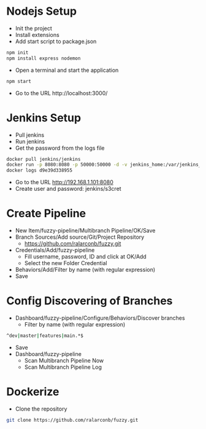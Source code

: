 # Nodejs Setup
- Init the project
- Install extensions
- Add start script to package.json
```sh
npm init
npm install express nodemon
```
- Open a terminal and start the application
```sh
npm start
```
- Go to the URL http://localhost:3000/
# Jenkins Setup
- Pull jenkins
- Run jenkins
- Get the password from the logs file
```sh
docker pull jenkins/jenkins
docker run -p 8080:8080 -p 50000:50000 -d -v jenkins_home:/var/jenkins_home jenkins/jenkins
docker logs d9e39d338955
```
- Go to the URL http://192.168.1.101:8080
- Create user and password: jenkins/s3cret
# Create Pipeline
- New Item/fuzzy-pipeline/Multibranch Pipeline/OK/Save
- Branch Sources/Add source/Git/Project Repository
  - https://github.com/ralarconb/fuzzy.git
- Credentials/Add/fuzzy-pipeline
  - Fill username, password, ID and click at OK/Add
  - Select the new Folder Credential
- Behaviors/Add/Filter by name (with regular expression)
- Save
# Config Discovering of Branches
- Dashboard/fuzzy-pipeline/Configure/Behaviors/Discover branches
  - Filter by name (with regular expression)
```sh
^dev|master|features|main.*$
```
- Save
- Dashboard/fuzzy-pipeline
  - Scan Multibranch Pipeline Now
  - Scan Multibranch Pipeline Log
# Dockerize
- Clone the repository
```sh
git clone https://github.com/ralarconb/fuzzy.git
```